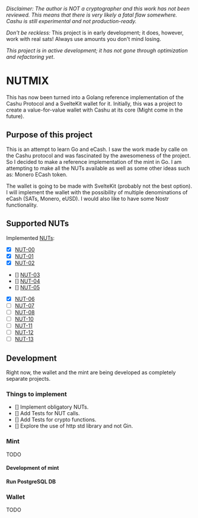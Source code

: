 _Disclaimer: The author is NOT a cryptographer and this work has not been reviewed. This means that there is very likely a fatal flaw somewhere. Cashu is still experimental and not production-ready._

_Don't be reckless:_ This project is in early development; it does, however, work with real sats! Always use amounts you don't mind losing.

_This project is in active development; it has not gone through optimization and refactoring yet_.

# NUTMIX

This has now been turned into a Golang reference implementation of the Cashu Protocol and a SvelteKit wallet for it. Initially, this was a project to create a value-for-value wallet with Cashu at its core (Might come in the future).

## Purpose of this project

This is an attempt to learn Go and eCash. I saw the work made by calle on the Cashu protocol and was fascinated by the awesomeness of the project. So I decided to make a reference implementation of the mint in Go. I am attempting to make all the NUTs available as well as some other ideas such as: Monero ECash token.

The wallet is going to be made with SvelteKit (probably not the best option). I will implement the wallet with the possibility of multiple denominations of eCash (SATs, Monero, eUSD). I would also like to have some Nostr functionality.

## Supported NUTs

Implemented [NUTs](https://github.com/cashubtc/nuts/):

- [x] [NUT-00](https://github.com/cashubtc/nuts/blob/main/00.md)
- [x] [NUT-01](https://github.com/cashubtc/nuts/blob/main/01.md)
- [x] [NUT-02](https://github.com/cashubtc/nuts/blob/main/02.md)
- [] [NUT-03](https://github.com/cashubtc/nuts/blob/main/03.md)
- [] [NUT-04](https://github.com/cashubtc/nuts/blob/main/04.md)
- [] [NUT-05](https://github.com/cashubtc/nuts/blob/main/05.md)
- [x] [NUT-06](https://github.com/cashubtc/nuts/blob/main/06.md)
- [ ] [NUT-07](https://github.com/cashubtc/nuts/blob/main/07.md)
- [ ] [NUT-08](https://github.com/cashubtc/nuts/blob/main/08.md)
- [ ] [NUT-10](https://github.com/cashubtc/nuts/blob/main/10.md)
- [ ] [NUT-11](https://github.com/cashubtc/nuts/blob/main/11.md)
- [ ] [NUT-12](https://github.com/cashubtc/nuts/blob/main/12.md)
- [ ] [NUT-13](https://github.com/cashubtc/nuts/blob/main/13.md)

## Development

Right now, the wallet and the mint are being developed as completely separate projects.

### Things to implement

- [] Implement obligatory NUTs.
- [] Add Tests for NUT calls.
- [] Add Tests for crypto functions.
- [] Explore the use of http std library and not Gin.



### Mint

TODO

#### Development of mint


#### Run PostgreSQL DB

### Wallet
TODO

